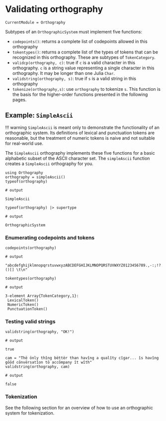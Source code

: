 # Validating orthography

```@meta
CurrentModule = Orthography

```

Subtypes of an `OrthographicSystem` must implement five functions:

- `codepoints()`: returns a complete list of codepoints allowed in this orthography
- `tokentypes()`: returns a complete list of the types of tokens that can be recognized in this orthography.  These are subtypes of `TokenCategory`.
- `validcp(orthography, c)`: true if `c` is a valid character in this orthography.  `c` is a string value representing a single character in this orthography. It may be longer than one Julia `Char`.
- `validstring(orthography, s)`: true if `s` is a valid string in this orthography
- `tokenize(orthography,s)`: use `orthography` to tokenize `s`.  This function is the basis for the higher-order functions presented in the following pages.


## Example: `SimpleAscii`



!!! warning
    `SimpleAscii` is meant only to demonstrate the functionality of an orthographic system.  Its definitions of lexical and punctuation tokens are reasonable, but the treatment of
    numeric tokens is naive and not suitable for real-world use.

The `SimpleAscii` orthography implements these five functions for a basic alphabetic subset of the ASCII character set. The `simpleAscii` function creates a `SimpleAscii` orthography for you.


```jldoctest simpleseries
using Orthography
orthography = simpleAscii()
typeof(orthography)

# output

SimpleAscii
```
```jldoctest simpleseries
typeof(orthography) |> supertype

# output

OrthographicSystem
```


### Enumerating codepoints and tokens


```jldoctest simpleseries
codepoints(orthography)

# output

"abcdefghijklmnopqrstuvwxyzABCDEFGHIJKLMNOPQRSTUVWXYZ0123456789.,-:;!?'\"()[] \t\n"
```



```
tokentypes(orthography)

# output

3-element Array{TokenCategory,1}:
 LexicalToken()
 NumericToken()
 PunctuationToken()
```

### Testing valid strings

```jldoctest simpleseries
validstring(orthography, "OK!")

# output

true
```

```jldoctest simpleseries
cam = "Thë ōnly thîng bëttër than havîng a qualîty cîgar... îs havîng gōōd cōnvërsatîon tō accōmpany ît wîth"
validstring(orthography, cam)

# output

false
```



### Tokenization

See the following section for an overview of how to use an orthographic system for tokenization.
